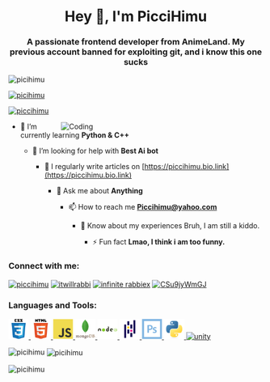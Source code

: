 <h1 align="center">Hey 👋, I'm PicciHimu</h1>
<h3 align="center">A passionate frontend developer from AnimeLand. My previous account banned for exploiting git, and i know this one sucks</h3>

<p align="left"> <img src="https://komarev.com/ghpvc/?username=picihimu&label=Profile%20views&color=0e75b6&style=flat" alt="picihimu" /> </p>

<p align="left"> <a href="https://github.com/ryo-ma/github-profile-trophy"><img src="https://github-profile-trophy.vercel.app/?username=picihimu" alt="picihimu" /></a> </p>

<p align="left"> <a href="https://twitter.com/piccihimu" target="blank"><img src="https://img.shields.io/twitter/follow/piccihimu?logo=twitter&style=for-the-badge" alt="piccihimu" /></a> </p>
<img align="right" alt="Coding" width="400" src="https://media.giphy.com/media/9cPNiRhlV6RJI2KjHF/giphy.gif">

- 🌱 I’m currently learning **Python & C++**

  - 🤝 I’m looking for help with **Best Ai bot**

    - 📝 I regularly write articles on [https://piccihimu.bio.link](https://piccihimu.bio.link)

      - 💬 Ask me about **Anything**

        - 📫 How to reach me **Piccihimu@yahoo.com**

          - 📄 Know about my experiences Bruh, I am still a kiddo.

            - ⚡ Fun fact **Lmao, I think i am too funny.**

<h3 align="left">Connect with me:</h3>
<p align="left">
<a href="https://twitter.com/piccihimu" target="blank"><img align="center" src="https://raw.githubusercontent.com/rahuldkjain/github-profile-readme-generator/master/src/images/icons/Social/twitter.svg" alt="piccihimu" height="30" width="40" /></a>
<a href="https://fb.com/LMAOheheKiddingXD" target="blank"><img align="center" src="https://raw.githubusercontent.com/rahuldkjain/github-profile-readme-generator/master/src/images/icons/Social/facebook.svg" alt="itwillrabbi" height="30" width="40" /></a>
<a href="https://www.youtube.com/channel/UCD9-tNGTYf91gh6iSVxxI7Q" target="blank"><img align="center" src="https://raw.githubusercontent.com/rahuldkjain/github-profile-readme-generator/master/src/images/icons/Social/youtube.svg" alt="infinite rabbiex" height="30" width="40" /></a>
<a href="https://discord.gg/CSu9jyWmGJ" target="blank"><img align="center" src="https://raw.githubusercontent.com/rahuldkjain/github-profile-readme-generator/master/src/images/icons/Social/discord.svg" alt="CSu9jyWmGJ" height="30" width="40" /></a>
</p>

<h3 align="left">Languages and Tools:</h3>
<p align="left"> <a href="https://www.w3schools.com/css/" target="_blank" rel="noreferrer"> <img src="https://raw.githubusercontent.com/devicons/devicon/master/icons/css3/css3-original-wordmark.svg" alt="css3" width="40" height="40"/> </a> <a href="https://www.w3.org/html/" target="_blank" rel="noreferrer"> <img src="https://raw.githubusercontent.com/devicons/devicon/master/icons/html5/html5-original-wordmark.svg" alt="html5" width="40" height="40"/> </a> <a href="https://developer.mozilla.org/en-US/docs/Web/JavaScript" target="_blank" rel="noreferrer"> <img src="https://raw.githubusercontent.com/devicons/devicon/master/icons/javascript/javascript-original.svg" alt="javascript" width="40" height="40"/> </a> <a href="https://www.mongodb.com/" target="_blank" rel="noreferrer"> <img src="https://raw.githubusercontent.com/devicons/devicon/master/icons/mongodb/mongodb-original-wordmark.svg" alt="mongodb" width="40" height="40"/> </a> <a href="https://nodejs.org" target="_blank" rel="noreferrer"> <img src="https://raw.githubusercontent.com/devicons/devicon/master/icons/nodejs/nodejs-original-wordmark.svg" alt="nodejs" width="40" height="40"/> </a> <a href="https://pandas.pydata.org/" target="_blank" rel="noreferrer"> <img src="https://raw.githubusercontent.com/devicons/devicon/2ae2a900d2f041da66e950e4d48052658d850630/icons/pandas/pandas-original.svg" alt="pandas" width="40" height="40"/> </a> <a href="https://www.photoshop.com/en" target="_blank" rel="noreferrer"> <img src="https://raw.githubusercontent.com/devicons/devicon/master/icons/photoshop/photoshop-line.svg" alt="photoshop" width="40" height="40"/> </a> <a href="https://www.python.org" target="_blank" rel="noreferrer"> <img src="https://raw.githubusercontent.com/devicons/devicon/master/icons/python/python-original.svg" alt="python" width="40" height="40"/> </a> <a href="https://unity.com/" target="_blank" rel="noreferrer"> <img src="https://www.vectorlogo.zone/logos/unity3d/unity3d-icon.svg" alt="unity" width="40" height="40"/> </a> </p>

<p><img align="left" src="https://github-readme-stats.vercel.app/api/top-langs?username=picihimu&show_icons=true&locale=en&layout=compact" alt="picihimu" /></p>

<p>&nbsp;<img align="center" src="https://github-readme-stats.vercel.app/api?username=picihimu&show_icons=true&locale=en" alt="picihimu" /></p>

<p><img align="center" src="https://github-readme-streak-stats.herokuapp.com/?user=picihimu&" alt="picihimu" /></p>

